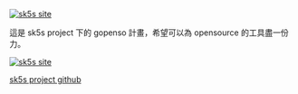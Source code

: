 [![sk5s site](https://sk5s.cyou/sk5s/img/sk5s-project-bar.png)](https://sk5s.cyou/)

這是 sk5s project 下的 gopenso 計畫，希望可以為 opensource 的工具盡一份力。

[![sk5s site](https://sk5s.cyou/sk5s/img/sk5s-site.png)](https://sk5s.cyou/)

[sk5s project github](https://git.io/sk5s-github)
<!-- 
```
     _    ____                        _           _   
 ___| | __ ___| ___   _ __  _ __ ___ (_) ___  ___| |_ 
/ __| |/ /___ \/ __| | '_ \| '__/ _ \| |/ _ \/ __| __|
\__ \   < ___) \__ \ | |_) | | | (_) | |  __/ (__| |_ 
|___/_|\_\____/|___/ | .__/|_|  \___// |\___|\___|\__|
                     |_|           |__/               
``` -->
